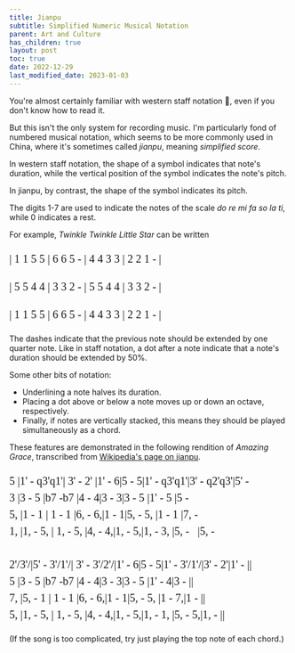 ```yaml
---
title: Jianpu
subtitle: Simplified Numeric Musical Notation
parent: Art and Culture
has_children: true
layout: post
toc: true
date: 2022-12-29
last_modified_date: 2023-01-03
---
```


<style>
@font-face {
    font-family: Jianpu;
    src: url("{{site.webfontdirectory}}/jianpu/JianpuASCII.ttf ");
}
.jianpu {
    font-family: Jianpu;
    line-height: 1.5;
    font-size: 20px;
}
@media (min-width: 31.25rem) {
    .jianpu  {
        font-size: 20px;
    }
</style>

You're almost certainly familiar with western staff notation 🎼, even if you don't know how to read it.

But this isn't the only system for recording music. 
I'm particularly fond of numbered musical notation,
which seems to be more commonly used in China, 
where it's sometimes called *jianpu*, meaning *simplified score*.

<aside hidden>
My granpa-in-law, for example only knows how to read this kind of notation. 
</aside>

In western staff notation, 
the shape of a symbol indicates that note's duration,
while the vertical position of the symbol indicates the note's pitch.

In jianpu, by contrast,
the shape of the symbol indicates its pitch.

The digits 1-7 are used to indicate the notes of the scale *do re mi fa so la ti*, while 0 indicates a rest.

For example, *Twinkle Twinkle Little Star* can be written

<pre class="jianpu">
| 1 1 5 5 | 6 6 5 - | 4 4 3 3 | 2 2 1 - |
</pre>
<pre class="jianpu">
| 5 5 4 4 | 3 3 2 - | 5 5 4 4 | 3 3 2 - | 
</pre>
<pre class="jianpu">
| 1 1 5 5 | 6 6 5 - | 4 4 3 3 | 2 2 1 - |
</pre>

The dashes indicate that the previous note should be extended by one quarter note.
Like in staff notation, a dot after a note indicate that a note's duration should be extended by 50%.

Some other bits of notation:
- Underlining a note halves its duration.
- Placing a dot above or below a note moves up or down an octave, respectively.
- Finally, if notes are vertically stacked, this means they should be played simultaneously as a chord.

These features are demonstrated in the following rendition of *Amazing Grace*, transcribed from [Wikipedia's page on jianpu](https://en.wikipedia.org/wiki/Numbered_musical_notation#Examples).



<pre class="jianpu">
5 |1' - q3'q1'| 3' - 2' |1' - 6|5 - 5|1' - q3'q1'|3' - q2'q3'|5' -
3 |3 - 5 |b7 -b7 |4 - 4|3 - 3|3 - 5 |1' - 5 |5 -
5, |1 - 1 | 1 - 1 |6, - 6,|1 - 1|5, - 5, |1 - 1 |7, -
1, |1, - 5, | 1, - 5, |4, - 4,|1, - 5,|1, - 3, |5, -   |5, -
 
2'/3'/|5' - 3'/1'/| 3' - 3'/2'/|1' - 6|5 - 5|1' - 3'/1'/|3' - 2'|1' - ||
5 |3 - 5 |b7 -b7 |4 - 4|3 - 3|3 - 5 |1' - 4|3 - ||
7, |5, - 1 | 1 - 1 |6, - 6,|1 - 1|5, - 5, |1 - 7,|1 - ||
5, |1, - 5, | 1, - 5, |4, - 4,|1, - 5,|1, - 1, |5, - 5,|1, - ||
</pre>

(If the song is too complicated, try just playing the top note of each chord.)